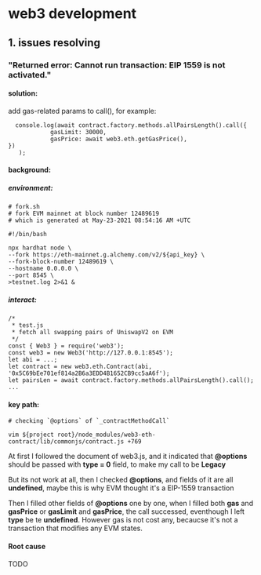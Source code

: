 # web3 development

## 1. issues resolving

### "Returned error: Cannot run transaction: EIP 1559 is not activated."

#### solution:

add gas-related params to call(), for example: 

```
  console.log(await contract.factory.methods.allPairsLength().call({                                                     
            gasLimit: 30000,                                                                                                
            gasPrice: await web3.eth.getGasPrice(),                                                                             		})
   );
```

#### background:

##### environment:

```
# fork.sh
# fork EVM mainnet at block number 12489619
# which is generated at May-23-2021 08:54:16 AM +UTC

#!/bin/bash
                                                                                                                                                                                                                                                 
npx hardhat node \                                                                                                          
--fork https://eth-mainnet.g.alchemy.com/v2/${api_key} \                                              
--fork-block-number 12489619 \                                                                                              
--hostname 0.0.0.0 \                                                                                                        
--port 8545 \                                                                                                               
>testnet.log 2>&1 &
```

##### interact:

```
/*
 * test.js
 * fetch all swapping pairs of UniswapV2 on EVM
 */
const { Web3 } = require('web3');
const web3 = new Web3('http://127.0.0.1:8545');
let abi = ...;
let contract = new web3.eth.Contract(abi, '0x5C69bEe701ef814a2B6a3EDD4B1652CB9cc5aA6f');
let pairsLen = await contract.factory.methods.allPairsLength().call();
...
```

#### key path:

```
# checking `@options` of `_contractMethodCall`

vim ${project root}/node_modules/web3-eth-contract/lib/commonjs/contract.js +769
```

At first I followed the document of web3.js, and it indicated that **@options** should be passed with **type = 0** field, to make my call to be **Legacy** <br>

But its not work at all, then I checked **@options**, and fields of it are all **undefined**, maybe this is why EVM thought it's a EIP-1559 transaction<br>

Then I filled other fields of **@options** one by one, when I filled both **gas** and **gasPrice** or **gasLimit** and **gasPrice**, the call successed, eventhough I left **type** be te **undefined**. However gas is not cost any, becaucse it's not a transaction that modifies any EVM states.

#### Root cause

TODO
